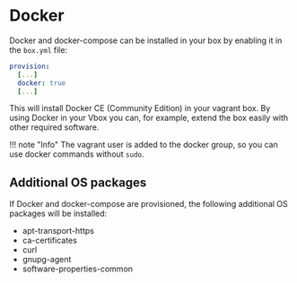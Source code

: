 # Docker
Docker and docker-compose can be installed in your box by enabling it in the
`box.yml` file:

```yml
provision:
  [...]
  docker: true
  [...]
```

This will install Docker CE (Community Edition) in your vagrant box. By using
Docker in your Vbox you can, for example, extend the box easily with other
required software.

!!! note "Info"
    The vagrant user is added to the docker group, so you can use docker
    commands without `sudo`.

## Additional OS packages
If Docker and docker-compose are provisioned, the following additional OS
packages will be installed:

* apt-transport-https
* ca-certificates
* curl
* gnupg-agent
* software-properties-common
